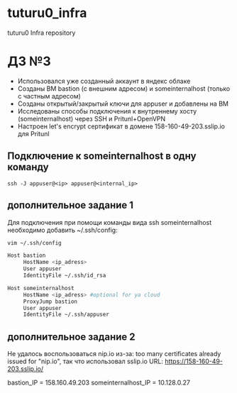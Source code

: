 # tuturu0_infra
tuturu0 Infra repository

# ДЗ №3

- Использовался уже созданный аккаунт в яндекс облаке
- Созданы ВМ bastion (с внешним адресом) и someinternalhost (только с частным адресом)
- Созданы открытый/закрытый ключи для appuser и добавлены на ВМ
- Исследованы способы подключения к внутреннему хосту (someinternalhost) через SSH и Pritunl+OpenVPN
- Настроен let's encrypt сертификат в домене 158-160-49-203.sslip.io для Pritunl

## Подключение к someinternalhost в одну команду

```
ssh -J appuser@<ip> appuser@<internal_ip>
```

## дополнительное задание 1
Для подключения при помощи команды вида ssh someinternalhost необходимо добавить ~/.ssh/config:

```Bash
vim ~/.ssh/config

Host bastion
     HostName <ip_adress>
     User appuser
     IdentityFile ~/.ssh/id_rsa

Host someinternalhost
     HostName <ip_adress> #optional for ya cloud
     ProxyJump bastion
     User appuser
     IdentityFile ~/.ssh/appuser

```

## дополнительное задание 2
Не удалось воспользоваться nip.io из-за: too many certificates already issued for \"nip.io\", так что использовал sslip.io
URL: https://158-160-49-203.sslip.io/

bastion_IP = 158.160.49.203
someinternalhost_IP = 10.128.0.27
